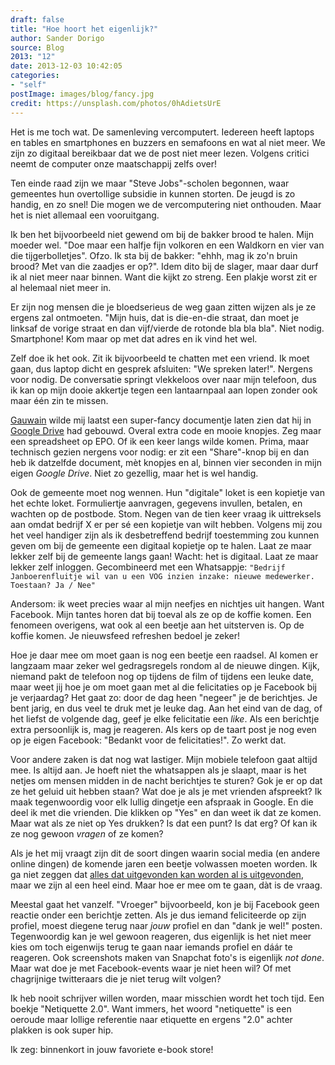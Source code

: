 ```yaml
---
draft: false
title: "Hoe hoort het eigenlijk?"
author: Sander Dorigo
source: Blog
2013: "12"
date: 2013-12-03 10:42:05
categories:
- "self"
postImage: images/blog/fancy.jpg
credit: https://unsplash.com/photos/0hAdietsUrE
---
```


Het is me toch wat. De samenleving vercomputert. Iedereen heeft laptops en tables en smartphones en buzzers en semafoons en wat al niet meer. We zijn zo digitaal bereikbaar dat we de post niet meer lezen. Volgens critici neemt de computer onze maatschappij zelfs over!

<!--more-->

Ten einde raad zijn we maar "Steve Jobs"-scholen begonnen, waar gemeentes hun overtollige subsidie in kunnen storten. De jeugd is zo handig, en zo snel! Die mogen we de vercomputering niet onthouden. Maar het is niet allemaal een vooruitgang.

Ik ben het bijvoorbeeld niet gewend om bij de bakker brood te halen. Mijn moeder wel. "Doe maar een halfje fijn volkoren en een Waldkorn en vier van die tijgerbolletjes". Ofzo. Ik sta bij de bakker: "ehhh, mag ik zo'n bruin brood? Met van die zaadjes er op?". Idem dito bij de slager, maar daar durf ik al niet meer naar binnen. Want die kijkt zo streng. Een plakje worst zit er al helemaal niet meer in.

Er zijn nog mensen die je bloedserieus de weg gaan zitten wijzen als je ze ergens zal ontmoeten. "Mijn huis, dat is die-en-die straat, dan moet je linksaf de vorige straat en dan vijf/vierde de rotonde bla bla bla". Niet nodig. Smartphone! Kom maar op met dat adres en ik vind het wel.

Zelf doe ik het ook. Zit ik bijvoorbeeld te chatten met een vriend. Ik moet gaan, dus laptop dicht en gesprek afsluiten: "We spreken later!". Nergens voor nodig. De conversatie springt vlekkeloos over naar mijn telefoon, dus ik kan op mijn dooie akkertje tegen een lantaarnpaal aan lopen zonder ook maar één zin te missen.

[Gauwain](http://www.gauwain.nl/) wilde mij laatst een super-fancy documentje laten zien dat hij in [Google Drive](https://drive.google.com/) had gebouwd. Overal extra code en mooie knopjes. Zeg maar een spreadsheet op EPO. Of ik een keer langs wilde komen. Prima, maar technisch gezien nergens voor nodig: er zit een "Share"-knop bij en dan heb ik datzelfde document, mèt knopjes en al, binnen vier seconden in mijn eigen *Google Drive*. Niet zo gezellig, maar het is wel handig.

Ook de gemeente moet nog wennen. Hun "digitale" loket is een kopietje van het echte loket. Formuliertje aanvragen, gegevens invullen, betalen, en wachten op de postbode. Stom. Negen van de tien keer vraag ik uittreksels aan omdat bedrijf X er per sé een kopietje van wilt hebben. Volgens mij zou het veel handiger zijn als ik desbetreffend bedrijf toestemming zou kunnen geven om bij de gemeente een digitaal kopietje op te halen. Laat ze maar lekker zelf bij de gemeente langs gaan! Wacht: het is digitaal. Laat ze maar lekker zelf inloggen. Gecombineerd met een Whatsappje: `"Bedrijf Janboerenfluitje wil van u een VOG inzien inzake: nieuwe medewerker. Toestaan? Ja / Nee"`

Andersom: ik weet precies waar al mijn neefjes en nichtjes uit hangen. Want Facebook. Mijn tantes horen dat bij toeval als ze op de koffie komen. Een fenomeen overigens, wat ook al een beetje aan het uitsterven is. Op de koffie komen. Je nieuwsfeed refreshen bedoel je zeker!

Hoe je daar mee om moet gaan is nog een beetje een raadsel. Al komen er langzaam maar zeker wel gedragsregels rondom al de nieuwe dingen. Kijk, niemand pakt de telefoon nog op tijdens de film of tijdens een leuke date, maar weet jij hoe je om moet gaan met al die felicitaties op je Facebook bij je verjaardag? Het gaat zo: door de dag heen "negeer" je de berichtjes. Je bent jarig, en dus veel te druk met je leuke dag. Aan het eind van de dag, of het liefst de volgende dag, geef je elke felicitatie een *like*. Als een berichtje extra persoonlijk is, mag je reageren. Als kers op de taart post je nog even op je eigen Facebook: "Bedankt voor de felicitaties!". Zo werkt dat.

Voor andere zaken is dat nog wat lastiger. Mijn mobiele telefoon gaat altijd mee. Is altijd aan. Je hoeft niet the whatsappen als je slaapt, maar is het netjes om mensen midden in de nacht berichtjes te sturen? Gok je er op dat ze het geluid uit hebben staan? Wat doe je als je met vrienden afspreekt? Ik maak tegenwoordig voor elk lullig dingetje een afspraak in Google. En die deel ik met die vrienden. Die klikken op "Yes" en dan weet ik dat ze komen. Maar wat als ze niet op Yes drukken? Is dat een punt? Is dat erg? Of kan ik ze nog gewoon *vragen* of ze komen?

Als je het mij vraagt zijn dit de soort dingen waarin social media (en andere online dingen) de komende jaren een beetje volwassen moeten worden. Ik ga niet zeggen dat [alles dat uitgevonden kan worden al is uitgevonden](http://www.patentlyo.com/patent/2011/01/tracing-the-quote-everything-that-can-be-invented-has-been-invented.html), maar we zijn al een heel eind. Maar hoe er mee om te gaan, dàt is de vraag.

Meestal gaat het vanzelf. "Vroeger" bijvoorbeeld, kon je bij Facebook geen reactie onder een berichtje zetten. Als je dus iemand feliciteerde op zijn profiel, moest diegene terug naar *jouw* profiel en dan "dank je wel!" posten. Tegenwoordig kan je wel gewoon reageren, dus eigenlijk is het niet meer kies om toch eigenwijs terug te gaan naar iemands profiel en dáár te reageren. Ook screenshots maken van Snapchat foto's is eigenlijk *not done*. Maar wat doe je met Facebook-events waar je niet heen wil? Of met chagrijnige twitteraars die je niet terug wilt volgen?

Ik heb nooit schrijver willen worden, maar misschien wordt het toch tijd. Een boekje "Netiquette 2.0". Want immers, het woord "netiquette" is een oeroude maar lollige referentie naar etiquette en ergens "2.0" achter plakken is ook super hip.

Ik zeg: binnenkort in jouw favoriete e-book store!